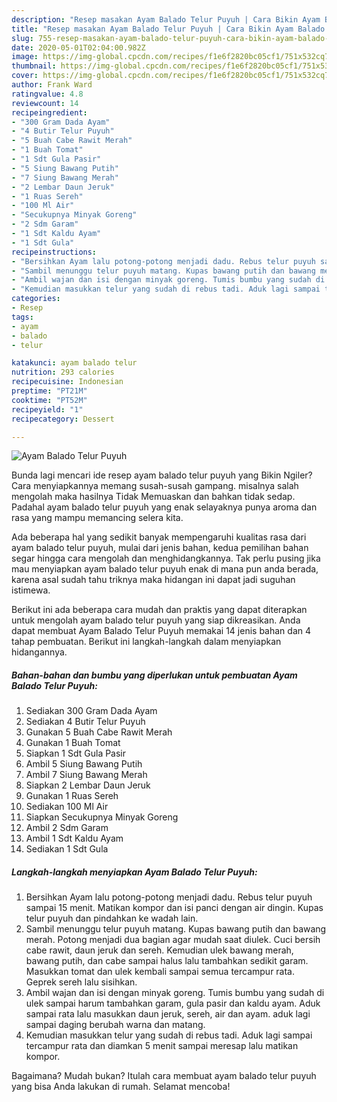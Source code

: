```yaml
---
description: "Resep masakan Ayam Balado Telur Puyuh | Cara Bikin Ayam Balado Telur Puyuh Yang Menggugah Selera"
title: "Resep masakan Ayam Balado Telur Puyuh | Cara Bikin Ayam Balado Telur Puyuh Yang Menggugah Selera"
slug: 755-resep-masakan-ayam-balado-telur-puyuh-cara-bikin-ayam-balado-telur-puyuh-yang-menggugah-selera
date: 2020-05-01T02:04:00.982Z
image: https://img-global.cpcdn.com/recipes/f1e6f2820bc05cf1/751x532cq70/ayam-balado-telur-puyuh-foto-resep-utama.jpg
thumbnail: https://img-global.cpcdn.com/recipes/f1e6f2820bc05cf1/751x532cq70/ayam-balado-telur-puyuh-foto-resep-utama.jpg
cover: https://img-global.cpcdn.com/recipes/f1e6f2820bc05cf1/751x532cq70/ayam-balado-telur-puyuh-foto-resep-utama.jpg
author: Frank Ward
ratingvalue: 4.8
reviewcount: 14
recipeingredient:
- "300 Gram Dada Ayam"
- "4 Butir Telur Puyuh"
- "5 Buah Cabe Rawit Merah"
- "1 Buah Tomat"
- "1 Sdt Gula Pasir"
- "5 Siung Bawang Putih"
- "7 Siung Bawang Merah"
- "2 Lembar Daun Jeruk"
- "1 Ruas Sereh"
- "100 Ml Air"
- "Secukupnya Minyak Goreng"
- "2 Sdm Garam"
- "1 Sdt Kaldu Ayam"
- "1 Sdt Gula"
recipeinstructions:
- "Bersihkan Ayam lalu potong-potong menjadi dadu. Rebus telur puyuh sampai 15 menit. Matikan kompor dan isi panci dengan air dingin. Kupas telur puyuh dan pindahkan ke wadah lain."
- "Sambil menunggu telur puyuh matang. Kupas bawang putih dan bawang merah. Potong menjadi dua bagian agar mudah saat diulek. Cuci bersih cabe rawit, daun jeruk dan sereh. Kemudian ulek bawang merah, bawang putih, dan cabe sampai halus lalu tambahkan sedikit garam. Masukkan tomat dan ulek kembali sampai semua tercampur rata. Geprek sereh lalu sisihkan."
- "Ambil wajan dan isi dengan minyak goreng. Tumis bumbu yang sudah di ulek sampai harum tambahkan garam, gula pasir dan kaldu ayam. Aduk sampai rata lalu masukkan daun jeruk, sereh, air dan ayam. aduk lagi sampai daging berubah warna dan matang."
- "Kemudian masukkan telur yang sudah di rebus tadi. Aduk lagi sampai tercampur rata dan diamkan 5 menit sampai meresap lalu matikan kompor."
categories:
- Resep
tags:
- ayam
- balado
- telur

katakunci: ayam balado telur 
nutrition: 293 calories
recipecuisine: Indonesian
preptime: "PT21M"
cooktime: "PT52M"
recipeyield: "1"
recipecategory: Dessert

---
```



![Ayam Balado Telur Puyuh](https://img-global.cpcdn.com/recipes/f1e6f2820bc05cf1/751x532cq70/ayam-balado-telur-puyuh-foto-resep-utama.jpg)

Bunda lagi mencari ide resep ayam balado telur puyuh yang Bikin Ngiler? Cara menyiapkannya memang susah-susah gampang. misalnya salah mengolah maka hasilnya Tidak Memuaskan dan bahkan tidak sedap. Padahal ayam balado telur puyuh yang enak selayaknya punya aroma dan rasa yang mampu memancing selera kita.



Ada beberapa hal yang sedikit banyak mempengaruhi kualitas rasa dari ayam balado telur puyuh, mulai dari jenis bahan, kedua pemilihan bahan segar hingga cara mengolah dan menghidangkannya. Tak perlu pusing jika mau menyiapkan ayam balado telur puyuh enak di mana pun anda berada, karena asal sudah tahu triknya maka hidangan ini dapat jadi suguhan istimewa.


Berikut ini ada beberapa cara mudah dan praktis yang dapat diterapkan untuk mengolah ayam balado telur puyuh yang siap dikreasikan. Anda dapat membuat Ayam Balado Telur Puyuh memakai 14 jenis bahan dan 4 tahap pembuatan. Berikut ini langkah-langkah dalam menyiapkan hidangannya.

<!--inarticleads1-->

##### Bahan-bahan dan bumbu yang diperlukan untuk pembuatan Ayam Balado Telur Puyuh:

1. Sediakan 300 Gram Dada Ayam
1. Sediakan 4 Butir Telur Puyuh
1. Gunakan 5 Buah Cabe Rawit Merah
1. Gunakan 1 Buah Tomat
1. Siapkan 1 Sdt Gula Pasir
1. Ambil 5 Siung Bawang Putih
1. Ambil 7 Siung Bawang Merah
1. Siapkan 2 Lembar Daun Jeruk
1. Gunakan 1 Ruas Sereh
1. Sediakan 100 Ml Air
1. Siapkan Secukupnya Minyak Goreng
1. Ambil 2 Sdm Garam
1. Ambil 1 Sdt Kaldu Ayam
1. Sediakan 1 Sdt Gula




<!--inarticleads2-->

##### Langkah-langkah menyiapkan Ayam Balado Telur Puyuh:

1. Bersihkan Ayam lalu potong-potong menjadi dadu. Rebus telur puyuh sampai 15 menit. Matikan kompor dan isi panci dengan air dingin. Kupas telur puyuh dan pindahkan ke wadah lain.
1. Sambil menunggu telur puyuh matang. Kupas bawang putih dan bawang merah. Potong menjadi dua bagian agar mudah saat diulek. Cuci bersih cabe rawit, daun jeruk dan sereh. Kemudian ulek bawang merah, bawang putih, dan cabe sampai halus lalu tambahkan sedikit garam. Masukkan tomat dan ulek kembali sampai semua tercampur rata. Geprek sereh lalu sisihkan.
1. Ambil wajan dan isi dengan minyak goreng. Tumis bumbu yang sudah di ulek sampai harum tambahkan garam, gula pasir dan kaldu ayam. Aduk sampai rata lalu masukkan daun jeruk, sereh, air dan ayam. aduk lagi sampai daging berubah warna dan matang.
1. Kemudian masukkan telur yang sudah di rebus tadi. Aduk lagi sampai tercampur rata dan diamkan 5 menit sampai meresap lalu matikan kompor.




Bagaimana? Mudah bukan? Itulah cara membuat ayam balado telur puyuh yang bisa Anda lakukan di rumah. Selamat mencoba!
